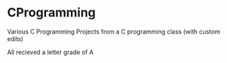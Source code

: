 # CProgramming
Various C Programming Projects from a C programming class (with custom edits)

All recieved a letter grade of A
